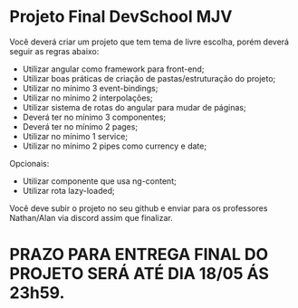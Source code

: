 # Projeto Final DevSchool MJV


Você deverá criar um projeto que tem tema de livre escolha, porém deverá seguir as regras abaixo:

- Utilizar angular como framework para front-end;
- Utilizar boas práticas de criação de pastas/estruturação do projeto;
- Utilizar no mínimo 3 event-bindings;
- Utilizar no mínimo 2 interpolações;
- Utilizar sistema de rotas do angular para mudar de páginas;
- Deverá ter no mínimo 3 componentes;
- Deverá ter no mínimo 2 pages;
- Utilizar no mínimo 1 service;
- Utilizar no mínimo 2 pipes como currency e date;

Opcionais:

- Utilizar componente que usa ng-content;
- Utilizar rota lazy-loaded;

Você deve subir o projeto no seu github e enviar para os professores Nathan/Alan via discord assim que finalizar.

# PRAZO PARA ENTREGA FINAL DO PROJETO SERÁ ATÉ DIA 18/05 ÁS 23h59.
